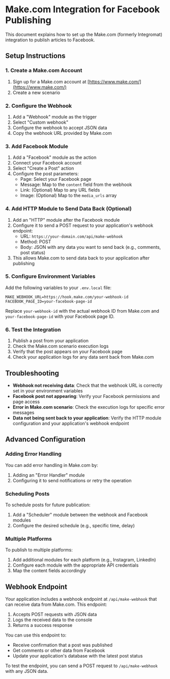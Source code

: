 # Make.com Integration for Facebook Publishing

This document explains how to set up the Make.com (formerly Integromat) integration to publish articles to Facebook.

## Setup Instructions

### 1. Create a Make.com Account

1. Sign up for a Make.com account at [https://www.make.com/](https://www.make.com/)
2. Create a new scenario

### 2. Configure the Webhook

1. Add a "Webhook" module as the trigger
2. Select "Custom webhook"
3. Configure the webhook to accept JSON data
4. Copy the webhook URL provided by Make.com

### 3. Add Facebook Module

1. Add a "Facebook" module as the action
2. Connect your Facebook account
3. Select "Create a Post" action
4. Configure the post parameters:
   - Page: Select your Facebook page
   - Message: Map to the `content` field from the webhook
   - Link: (Optional) Map to any URL fields
   - Image: (Optional) Map to the `media_urls` array

### 4. Add HTTP Module to Send Data Back (Optional)

1. Add an "HTTP" module after the Facebook module
2. Configure it to send a POST request to your application's webhook endpoint:
   - URL: `https://your-domain.com/api/make-webhook`
   - Method: POST
   - Body: JSON with any data you want to send back (e.g., comments, post status)
3. This allows Make.com to send data back to your application after publishing

### 5. Configure Environment Variables

Add the following variables to your `.env.local` file:

```
MAKE_WEBHOOK_URL=https://hook.make.com/your-webhook-id
FACEBOOK_PAGE_ID=your-facebook-page-id
```

Replace `your-webhook-id` with the actual webhook ID from Make.com and `your-facebook-page-id` with your Facebook page ID.

### 6. Test the Integration

1. Publish a post from your application
2. Check the Make.com scenario execution logs
3. Verify that the post appears on your Facebook page
4. Check your application logs for any data sent back from Make.com

## Troubleshooting

- **Webhook not receiving data**: Check that the webhook URL is correctly set in your environment variables
- **Facebook post not appearing**: Verify your Facebook permissions and page access
- **Error in Make.com scenario**: Check the execution logs for specific error messages
- **Data not being sent back to your application**: Verify the HTTP module configuration and your application's webhook endpoint

## Advanced Configuration

### Adding Error Handling

You can add error handling in Make.com by:

1. Adding an "Error Handler" module
2. Configuring it to send notifications or retry the operation

### Scheduling Posts

To schedule posts for future publication:

1. Add a "Scheduler" module between the webhook and Facebook modules
2. Configure the desired schedule (e.g., specific time, delay)

### Multiple Platforms

To publish to multiple platforms:

1. Add additional modules for each platform (e.g., Instagram, LinkedIn)
2. Configure each module with the appropriate API credentials
3. Map the content fields accordingly 

## Webhook Endpoint

Your application includes a webhook endpoint at `/api/make-webhook` that can receive data from Make.com. This endpoint:

1. Accepts POST requests with JSON data
2. Logs the received data to the console
3. Returns a success response

You can use this endpoint to:
- Receive confirmation that a post was published
- Get comments or other data from Facebook
- Update your application's database with the latest post status

To test the endpoint, you can send a POST request to `/api/make-webhook` with any JSON data. 